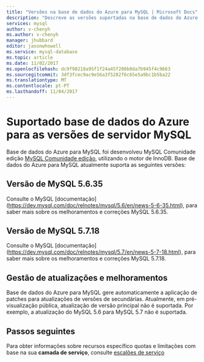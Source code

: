 ```yaml
---
title: "Versões na base de dados do Azure para MySQL | Microsoft Docs"
description: "Descreve as versões suportadas na base de dados do Azure para MySQL."
services: mysql
author: v-chenyh
ms.author: v-chenyh
manager: jhubbard
editor: jasonwhowell
ms.service: mysql-database
ms.topic: article
ms.date: 11/02/2017
ms.openlocfilehash: dc9f98218a95f1f24a45f208b0da7b945f4c9663
ms.sourcegitcommit: 3df3fcec9ac9e56a3f5282f6c65e5a9bc1b5ba22
ms.translationtype: MT
ms.contentlocale: pt-PT
ms.lasthandoff: 11/04/2017
---
```

# <a name="supported-azure-database-for-mysql-server-versions"></a>Suportado base de dados do Azure para as versões de servidor MySQL
Base de dados do Azure para MySQL foi desenvolveu MySQL Comunidade edição [MySQL Comunidade edição](https://www.mysql.com/products/community/), utilizando o motor de InnoDB.  Base de dados do Azure para MySQL atualmente suporta as seguintes versões:

## <a name="mysql-version-5635"></a>Versão de MySQL 5.6.35
Consulte o MySQL [documentação] (https://dev.mysql.com/doc/relnotes/mysql/5.6/en/news-5-6-35.html), para saber mais sobre os melhoramentos e correções MySQL 5.6.35.

## <a name="mysql-version-5718"></a>Versão de MySQL 5.7.18
Consulte o MySQL [documentação] (https://dev.mysql.com/doc/relnotes/mysql/5.7/en/news-5-7-18.html), para saber mais sobre os melhoramentos e correções MySQL 5.7.18.

## <a name="managing-updates-and-upgrades"></a>Gestão de atualizações e melhoramentos
Base de dados do Azure para MySQL gere automaticamente a aplicação de patches para atualizações de versões de secundárias. Atualmente, em pré-visualização pública, atualização de versão principal não é suportada. Por exemplo, a atualização do MySQL 5.6 para MySQL 5.7 não é suportada.

## <a name="next-steps"></a>Passos seguintes

Para obter informações sobre recursos específico quotas e limitações com base na sua **camada de serviço**, consulte [escalões de serviço](./concepts-service-tiers.md)

